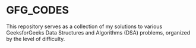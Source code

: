 # GFG_CODES
This repository serves as a collection of my solutions to various GeeksforGeeks Data Structures and Algorithms (DSA) problems, organized by the level of difficulty.

